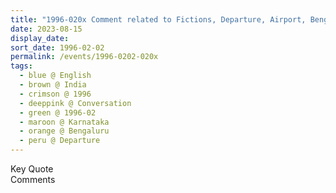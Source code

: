 ```yaml
---
title: "1996-020x Comment related to Fictions, Departure, Airport, Bengaluru, Karnataka, India from the book Insights, Inspirations and Eternal Moments, Chapter 43, Page 134 by Yogi Mahajan"
date: 2023-08-15
display_date: 
sort_date: 1996-02-02
permalink: /events/1996-0202-020x
tags:
  - blue @ English
  - brown @ India
  - crimson @ 1996
  - deeppink @ Conversation
  - green @ 1996-02
  - maroon @ Karnataka
  - orange @ Bengaluru
  - peru @ Departure
---
```


<wave-list>
  <list-title color="green" width="75">Key Quote</list-title>
  <list-item color="BlanchedAlmond"  width="200"></list-item>
  <list-item color="Lavender"></list-item>
  <list-item color="BlanchedAlmond"></list-item>
</wave-list>

<br>

<wave-list>
  <list-title color="green" width="75">Comments</list-title>
  <list-item color="BlanchedAlmond"  width="200"></list-item>
  <list-item color="Lavender"></list-item>
  <list-item color="BlanchedAlmond"></list-item>
</wave-list>